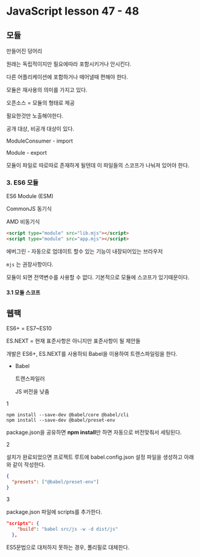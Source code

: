 # JavaScript lesson 47 - 48

## 모듈

만들어진 덩어리

원래는 독립적이지만 필요에따라 포함시키거나 안시킨다.

다른 어플리케이션에 포함하거나 떼어낼때 편해야 한다.

모듈은 재사용의 의미를 가지고 있다.

오픈소스 = 모듈의 형태로 제공



필요한것만 노출해야한다.

공개 대상, 비공개 대상이 있다.



ModuleConsumer - import

Module - export



모듈이 파일로 따로따로 존재하게 될텐데 이 파일들의 스코프가 나눠져 있어야 한다. 



### 3. ES6 모듈

ES6 Module (ESM)

CommonJS 동기식

AMD 비동기식

```html
<script type="module" src="lib.mjs"></script>
<script type="module" src="app.mjs"></script>
```

에버그린 - 자동으로 업데이트 할수 있는 기능이 내장되어있는 브라우저

`mjs` 는 권장사항이다.

모듈이 되면 전역변수를 사용할 수 없다. 기본적으로 모듈에 스코프가 있기때문이다. 



#### 3.1 모듈 스코프





## 웹팩

ES6+ = ES7~ES10

ES.NEXT = 현재 표준사항은 아니지만 표준사항이 될 제안들

개발은 ES6+, ES.NEXT를 사용하되 Babel을 이용하여 트랜스파일링을 한다.



- Babel

  트랜스파일러

  JS 버전을 낮춤



1

```
npm install --save-dev @babel/core @babel/cli
npm install --save-dev @babel/preset-env
```

package.json을 공유하면 **npm install**만 하면 자동으로 버전맞춰서 세팅된다.

2

설치가 완료되었으면 프로젝트 루트에 babel.config.json 설정 파일을 생성하고 아래와 같이 작성한다. 

```json
{
  "presets": ["@babel/preset-env"]
}
```

3

package.json 파일에 scripts를 추가한다. 

```json
"scripts": {
    "build": "babel src/js -w -d dist/js"
  },
```



ES5문법으로 대처하지 못하는 경우, 폴리필로 대체한다.



















